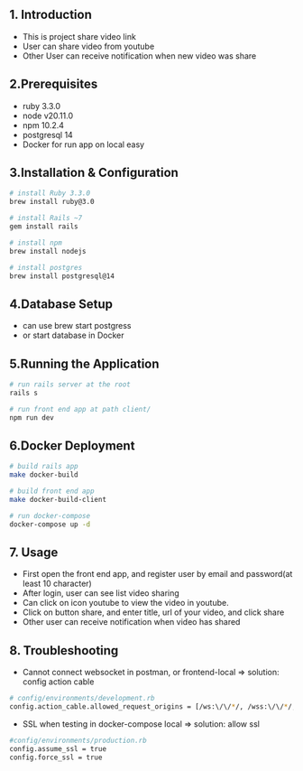 ## 1. Introduction
- This is project share video link
- User can share video from youtube
- Other User can receive notification when new video was share

## 2.Prerequisites
- ruby 3.3.0
- node v20.11.0
- npm 10.2.4
- postgresql 14
- Docker for run app on local easy

## 3.Installation & Configuration
```bash
# install Ruby 3.3.0
brew install ruby@3.0

# install Rails ~7
gem install rails 

# install npm
brew install nodejs

# install postgres
brew install postgresql@14
```
## 4.Database Setup
- can use brew start postgress
- or start database in Docker


## 5.Running the Application
```bash
# run rails server at the root
rails s

# run front end app at path client/
npm run dev
```

## 6.Docker Deployment
```bash
# build rails app
make docker-build

# build front end app
make docker-build-client

# run docker-compose
docker-compose up -d
```


## 7. Usage
- First open the front end app, and register user by email and password(at least 10 character)
- After login, user can see list video sharing
- Can click on icon youtube to view the video in youtube.
- Click on button share, and enter title, url of your video, and click share
- Other user can receive notification when video has shared

## 8. Troubleshooting
- Cannot connect websocket in postman, or frontend-local
 => solution: config action cable
```bash
# config/environments/development.rb
config.action_cable.allowed_request_origins = [/ws:\/\/*/, /wss:\/\/*/, 'http://localhost:8080']
```

- SSL when testing in docker-compose local => solution: allow ssl

```bash
#config/environments/production.rb
config.assume_ssl = true
config.force_ssl = true
```
